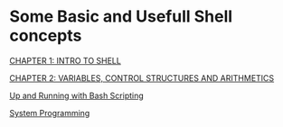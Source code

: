 # Some Basic and Usefull Shell concepts

[CHAPTER 1:  INTRO TO SHELL]()

[CHAPTER 2:  VARIABLES, CONTROL STRUCTURES AND ARITHMETICS]()

[Up and Running with Bash Scripting]()

[System Programming](/System_Programming/)